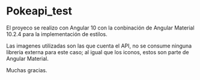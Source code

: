 # Pokeapi_test
 
El proyeco se realizo con Angular 10 con la conbinación de Angular Material 10.2.4
para la implementación de estilos.

Las imagenes utilizadas son las que cuenta el API, no se consume ninguna libreria externa
para este caso; al igual que los iconos, estos son parte de Angular Material.

Muchas gracias.
